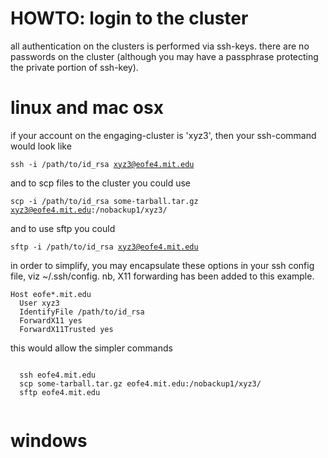 HOWTO: login to the cluster
===========================

all authentication on the clusters is performed via ssh-keys. 
there are no passwords on the cluster (although you may have
a passphrase protecting the private portion of ssh-key). 


# linux and mac osx

if your account on the engaging-cluster is 'xyz3', 
then your ssh-command would look like 

  <code>ssh -i /path/to/id_rsa xyz3@eofe4.mit.edu</code>

and to scp files to the cluster you could use

  <code>scp -i /path/to/id_rsa some-tarball.tar.gz xyz3@eofe4.mit.edu:/nobackup1/xyz3/</code>

and to use sftp you could

  <code>sftp -i  /path/to/id_rsa xyz3@eofe4.mit.edu</code>


in order to simplify, you may encapsulate these options 
in your ssh config file, viz ~/.ssh/config. nb, X11 forwarding
has been added to this example. 

```
Host eofe*.mit.edu
  User xyz3
  IdentifyFile /path/to/id_rsa
  ForwardX11 yes
  ForwardX11Trusted yes
```

this would allow the simpler commands

  <code>
  ssh eofe4.mit.edu
  scp some-tarball.tar.gz eofe4.mit.edu:/nobackup1/xyz3/
  sftp eofe4.mit.edu
  </code>

# windows

